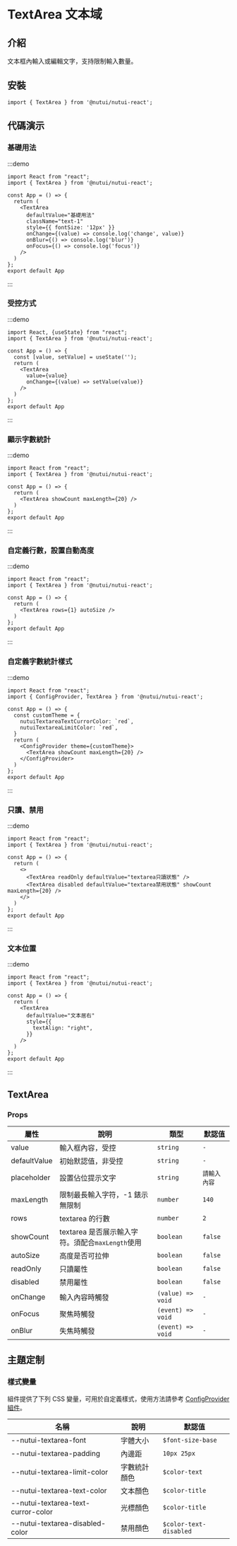 # TextArea 文本域

## 介紹

文本框內輸入或編輯文字，支持限制輸入數量。

## 安裝

```tsx
import { TextArea } from '@nutui/nutui-react';
```

## 代碼演示

### 基礎用法

:::demo

```tsx
import React from "react";
import { TextArea } from '@nutui/nutui-react';

const App = () => {
  return (
    <TextArea
      defaultValue="基礎用法"
      className="text-1"
      style={{ fontSize: '12px' }}
      onChange={(value) => console.log('change', value)}
      onBlur={() => console.log('blur')}
      onFocus={() => console.log('focus')}
    />
  )
};
export default App
```

:::

### 受控方式

:::demo

```tsx
import React, {useState} from "react";
import { TextArea } from '@nutui/nutui-react';

const App = () => {
  const [value, setValue] = useState('');
  return (
    <TextArea
      value={value}
      onChange={(value) => setValue(value)}
    />
  )
};
export default App
```

:::

### 顯示字數統計

:::demo

```tsx
import React from "react";
import { TextArea } from '@nutui/nutui-react';

const App = () => {
  return (
    <TextArea showCount maxLength={20} />
  )
};
export default App
```

:::

### 自定義行數，設置自動高度

:::demo

```tsx
import React from "react";
import { TextArea } from '@nutui/nutui-react';

const App = () => {
  return (
    <TextArea rows={1} autoSize />
  )
};
export default App
```

:::

### 自定義字數統計樣式

:::demo

```tsx
import React from "react";
import { ConfigProvider, TextArea } from '@nutui/nutui-react';

const App = () => {
  const customTheme = {
    nutuiTextareaTextCurrorColor: `red`,
    nutuiTextareaLimitColor: `red`,
  }
  return (
    <ConfigProvider theme={customTheme}>
      <TextArea showCount maxLength={20} />
    </ConfigProvider>
  )
};
export default App
```

:::

### 只讀、禁用

:::demo

```tsx
import React from "react";
import { TextArea } from '@nutui/nutui-react';

const App = () => {
  return (
    <>
      <TextArea readOnly defaultValue="textarea只讀狀態" />
      <TextArea disabled defaultValue="textarea禁用狀態" showCount maxLength={20} />
    </>
  )
};
export default App
```

:::

### 文本位置

:::demo

```tsx
import React from "react";
import { TextArea } from '@nutui/nutui-react';

const App = () => {
  return (
    <TextArea
      defaultValue="文本居右"
      style={{
        textAlign: "right",
      }}
    />
  )
};
export default App
```

:::

## TextArea

### Props

| 屬性 | 說明 | 類型 | 默認值 |
| --- | --- | --- | --- |
| value | 輸入框內容，受控 | `string` | `-` |
| defaultValue | 初始默認值，非受控 | `string` | `-` |
| placeholder | 設置佔位提示文字 | `string` | `請輸入內容` |
| maxLength | 限制最長輸入字符，-1 錶示無限制 | `number` | `140` |
| rows | textarea 的行數 | `number` | `2` |
| showCount | textarea 是否展示輸入字符。須配合`maxLength`使用 | `boolean` | `false` |
| autoSize | 高度是否可拉伸 | `boolean` | `false` |
| readOnly | 只讀屬性 | `boolean` | `false` |
| disabled | 禁用屬性 | `boolean` | `false` |
| onChange | 輸入內容時觸發 | `(value) => void` | `-` |
| onFocus | 聚焦時觸發 | `(event) => void` | `-` |
| onBlur | 失焦時觸發 | `(event) => void` | `-` |

## 主題定制

### 樣式變量

組件提供了下列 CSS 變量，可用於自定義樣式，使用方法請參考 [ConfigProvider 組件](#/zh-CN/component/configprovider)。

| 名稱 | 說明 | 默認值 |
| --- | --- | --- |
| \--nutui-textarea-font | 字體大小 | `$font-size-base` |
| \--nutui-textarea-padding | 內邊距 | `10px 25px` |
| \--nutui-textarea-limit-color | 字數統計顏色 | `$color-text` |
| \--nutui-textarea-text-color | 文本顏色 | `$color-title` |
| \--nutui-textarea-text-curror-color | 光標顏色 | `$color-title` |
| \--nutui-textarea-disabled-color | 禁用顏色 | `$color-text-disabled` |